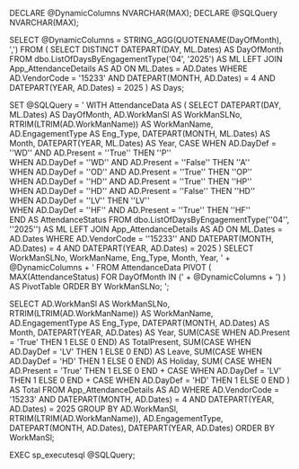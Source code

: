 DECLARE @DynamicColumns NVARCHAR(MAX); 
DECLARE @SQLQuery NVARCHAR(MAX); 

SELECT @DynamicColumns = STRING_AGG(QUOTENAME(DayOfMonth), ',') 
FROM (
    SELECT DISTINCT DATEPART(DAY, ML.Dates) AS DayOfMonth 
    FROM dbo.ListOfDaysByEngagementType('04', '2025') AS ML 
    LEFT JOIN App_AttendanceDetails AS AD ON ML.Dates = AD.Dates
    WHERE AD.VendorCode = '15233' 
      AND DATEPART(MONTH, AD.Dates) = 4 
      AND DATEPART(YEAR, AD.Dates) = 2025
) AS Days;    

SET @SQLQuery = '
WITH AttendanceData AS (
    SELECT 
        DATEPART(DAY, ML.Dates) AS DayOfMonth,
        AD.WorkManSl AS WorkManSLNo,
        RTRIM(LTRIM(AD.WorkManName)) AS WorkManName,
        AD.EngagementType AS Eng_Type, 
        DATEPART(MONTH, ML.Dates) AS Month,
        DATEPART(YEAR, ML.Dates) AS Year,
        CASE 
            WHEN AD.DayDef = ''WD'' AND AD.Present = ''True'' THEN ''P''   
            WHEN AD.DayDef = ''WD'' AND AD.Present = ''False'' THEN ''A''   
            WHEN AD.DayDef = ''OD'' AND AD.Present = ''True'' THEN ''OP''  
            WHEN AD.DayDef = ''HD'' AND AD.Present = ''True'' THEN ''HP''  
            WHEN AD.DayDef = ''HD'' AND AD.Present = ''False'' THEN ''HD''  
            WHEN AD.DayDef = ''LV'' THEN ''LV''    
            WHEN AD.DayDef = ''HF'' AND AD.Present = ''True'' THEN ''HF''    
        END AS AttendanceStatus 
    FROM dbo.ListOfDaysByEngagementType(''04'', ''2025'') AS ML
    LEFT JOIN App_AttendanceDetails AS AD ON ML.Dates = AD.Dates 
    WHERE AD.VendorCode = ''15233''
      AND DATEPART(MONTH, AD.Dates) = 4 
      AND DATEPART(YEAR, AD.Dates) = 2025
) 
SELECT 
    WorkManSLNo, 
    WorkManName, 
    Eng_Type, 
    Month, 
    Year, 
    ' + @DynamicColumns + ' 
FROM AttendanceData
PIVOT (
    MAX(AttendanceStatus) FOR DayOfMonth IN (' + @DynamicColumns + ')
) AS PivotTable 
ORDER BY WorkManSLNo;
';




SELECT
    AD.WorkManSl AS WorkManSLNo,
    RTRIM(LTRIM(AD.WorkManName)) AS WorkManName,
    AD.EngagementType AS Eng_Type,
    DATEPART(MONTH, AD.Dates) AS Month,
    DATEPART(YEAR, AD.Dates) AS Year,
    SUM(CASE WHEN AD.Present = 'True' THEN 1 ELSE 0 END) AS TotalPresent,
    SUM(CASE WHEN AD.DayDef = 'LV' THEN 1 ELSE 0 END) AS Leave,
    SUM(CASE WHEN AD.DayDef = 'HD' THEN 1 ELSE 0 END) AS Holiday,
    SUM(
        CASE WHEN AD.Present = 'True' THEN 1 ELSE 0 END +
        CASE WHEN AD.DayDef = 'LV' THEN 1 ELSE 0 END +
        CASE WHEN AD.DayDef = 'HD' THEN 1 ELSE 0 END
    ) AS Total
FROM App_AttendanceDetails AS AD
WHERE AD.VendorCode = '15233'
  AND DATEPART(MONTH, AD.Dates) = 4
  AND DATEPART(YEAR, AD.Dates) = 2025
GROUP BY 
    AD.WorkManSl,
    RTRIM(LTRIM(AD.WorkManName)),
    AD.EngagementType,
    DATEPART(MONTH, AD.Dates),
    DATEPART(YEAR, AD.Dates)
ORDER BY WorkManSl;

EXEC sp_executesql @SQLQuery;
